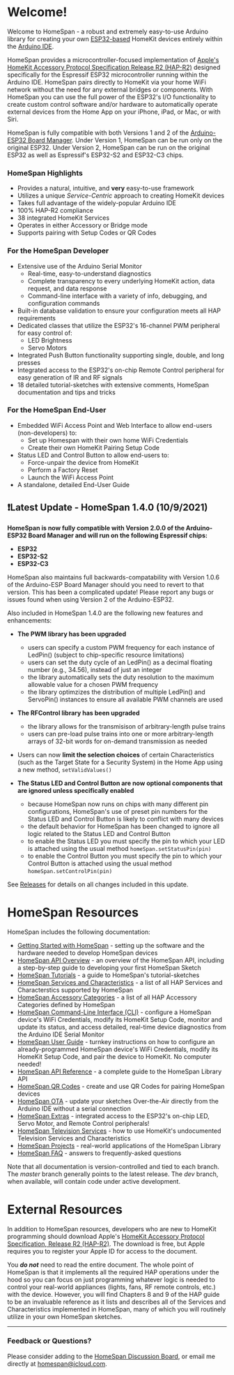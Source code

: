 # Welcome!

Welcome to HomeSpan - a robust and extremely easy-to-use Arduino library for creating your own [ESP32-based](https://www.espressif.com/en/products/modules/esp32) HomeKit devices entirely within the [Arduino IDE](http://www.arduino.cc).

HomeSpan provides a microcontroller-focused implementation of [Apple's HomeKit Accessory Protocol Specification Release R2 (HAP-R2)](https://developer.apple.com/homekit/specification/) designed specifically for the Espressif ESP32 microcontroller running within the Arduino IDE.  HomeSpan pairs directly to HomeKit via your home WiFi network without the need for any external bridges or components.  With HomeSpan you can use the full power of the ESP32's I/O functionality to create custom control software and/or hardware to automatically operate external devices from the Home App on your iPhone, iPad, or Mac, or with Siri.

HomeSpan is fully compatible with both Versions 1 and 2 of the [Arduino-ESP32 Board Manager](https://github.com/espressif/arduino-esp32).  Under Version 1, HomeSpan can be run only on the original ESP32.  Under Version 2, HomeSpan can be run on the original ESP32 as well as Espressif's ESP32-S2 and ESP32-C3 chips.

### HomeSpan Highlights

* Provides a natural, intuitive, and **very** easy-to-use framework
* Utilizes a unique *Service-Centric* approach to creating HomeKit devices
* Takes full advantage of the widely-popular Arduino IDE
* 100% HAP-R2 compliance
* 38 integrated HomeKit Services
* Operates in either Accessory or Bridge mode
* Supports pairing with Setup Codes or QR Codes

### For the HomeSpan Developer

* Extensive use of the Arduino Serial Monitor
  * Real-time, easy-to-understand diagnostics
  * Complete transparency to every underlying HomeKit action, data request, and data response
  * Command-line interface with a variety of info, debugging, and configuration commands
* Built-in database validation to ensure your configuration meets all HAP requirements
* Dedicated classes that utilize the ESP32's 16-channel PWM peripheral for easy control of:
  * LED Brightness
  * Servo Motors
* Integrated Push Button functionality supporting single, double, and long presses 
* Integrated access to the ESP32's on-chip Remote Control peripheral for easy generation of IR and RF signals
* 18 detailed tutorial-sketches with extensive comments, HomeSpan documentation and tips and tricks

### For the HomeSpan End-User

* Embedded WiFi Access Point and Web Interface to allow end-users (non-developers) to:
  * Set up Homespan with their own home WiFi Credentials
  * Create their own HomeKit Pairing Setup Code
* Status LED and Control Button to allow end-users to:
  * Force-unpair the device from HomeKit
  * Perform a Factory Reset
  * Launch the WiFi Access Point
* A standalone, detailed End-User Guide

## ❗Latest Update - HomeSpan 1.4.0 (10/9/2021)
 
**HomeSpan is now fully compatible with Version 2.0.0 of the Arduino-ESP32 Board Manager and will run on the following Espressif chips:**
* **ESP32**
* **ESP32-S2**
* **ESP32-C3**

HomeSpan also maintains full backwards-compatability with Version 1.0.6 of the Arduino-ESP Board Manager should you need to revert to that version.  This has been a complicated update! Please report any bugs or issues found when using Version 2 of the Arduino-ESP32.

Also included in HomeSpan 1.4.0 are the following new features and enhancements:

* **The PWM library has been upgraded**
  * users can specify a custom PWM frequency for each instance of LedPin() (subject to chip-specific resource limitations)
  * users can set the duty cycle of an LedPin() as a decimal floating number (e.g., 34.56), instead of just an integer
  * the library automatically sets the duty resolution to the maximum allowable value for a chosen PWM frequency
  * the library optimzizes the distribution of multiple LedPin() and ServoPin() instances to ensure all available PWM channels are used
  
* **The RFControl library has been upgraded**
  * the library allows for the transmisison of arbitrary-length pulse trains
  * users can pre-load pulse trains into one or more arbitrary-length arrays of 32-bit words for on-demand transmission as needed

* Users can now **limit the selection choices** of certain Characteristics (such as the Target State for a Security System) in the Home App using a new method, `setValidValues()`

* **The Status LED and Control Button are now optional components that are ignored unless specifically enabled**
  * because HomeSpan now runs on chips with many different pin configurations, HomeSpan's use of preset pin numbers for the Status LED and Control Button is likely to conflict with many devices
  * the default behavior for HomeSpan has been changed to ignore all logic related to the Status LED and Control Button
  * to enable the Status LED you must specify the pin to which your LED is attached using the usual method `homeSpan.setStatusPin(pin)`
  * to enable the Control Button you must specify the pin to which your Control Button is attached using the usual method `homeSpan.setControlPin(pin)`
 
See [Releases](https://github.com/HomeSpan/HomeSpan/releases) for details on all changes included in this update.

# HomeSpan Resources

HomeSpan includes the following documentation:

* [Getting Started with HomeSpan](https://github.com/HomeSpan/HomeSpan/blob/master/docs/GettingStarted.md) - setting up the software and the hardware needed to develop HomeSpan devices
* [HomeSpan API Overview](https://github.com/HomeSpan/HomeSpan/blob/master/docs/Overview.md) - an overview of the HomeSpan API, including a step-by-step guide to developing your first HomeSpan Sketch
* [HomeSpan Tutorials](https://github.com/HomeSpan/HomeSpan/blob/master/docs/Tutorials.md) - a guide to HomeSpan's tutorial-sketches
* [HomeSpan Services and Characteristics](https://github.com/HomeSpan/HomeSpan/blob/master/docs/ServiceList.md) - a list of all HAP Services and Characterstics supported by HomeSpan
* [HomeSpan Accessory Categories](https://github.com/HomeSpan/HomeSpan/blob/master/docs/Categories.md) - a list of all HAP Accessory Categories defined by HomeSpan
* [HomeSpan Command-Line Interface (CLI)](https://github.com/HomeSpan/HomeSpan/blob/master/docs/CLI.md) - configure a HomeSpan device's WiFi Credentials, modify its HomeKit Setup Code, monitor and update its status, and access detailed, real-time device diagnostics from the Arduino IDE Serial Monitor
* [HomeSpan User Guide](https://github.com/HomeSpan/HomeSpan/blob/master/docs/UserGuide.md) - turnkey instructions on how to configure an already-programmed HomeSpan device's WiFi Credentials, modify its HomeKit Setup Code, and pair the device to HomeKit.  No computer needed!
* [HomeSpan API Reference](https://github.com/HomeSpan/HomeSpan/blob/master/docs/Reference.md) - a complete guide to the HomeSpan Library API
* [HomeSpan QR Codes](https://github.com/HomeSpan/HomeSpan/blob/master/docs/QRCodes.md) - create and use QR Codes for pairing HomeSpan devices
* [HomeSpan OTA](https://github.com/HomeSpan/HomeSpan/blob/master/docs/OTA.md) - update your sketches Over-the-Air directly from the Arduino IDE without a serial connection
* [HomeSpan Extras](https://github.com/HomeSpan/HomeSpan/blob/master/docs/Extras.md) - integrated access to the ESP32's on-chip LED, Servo Motor, and Remote Control peripherals!
* [HomeSpan Television Services]() - how to use HomeKit's undocumented Television Services and Characteristics
* [HomeSpan Projects](https://github.com/topics/homespan) - real-world applications of the HomeSpan Library
* [HomeSpan FAQ](https://github.com/HomeSpan/HomeSpan/blob/master/docs/FAQ.md) - answers to frequently-asked questions

Note that all documentation is version-controlled and tied to each branch.  The *master* branch generally points to the latest release.  The *dev* branch, when available, will contain code under active development.

# External Resources

In addition to HomeSpan resources, developers who are new to HomeKit programming should download Apple's [HomeKit Accessory Protocol Specification, Release R2 (HAP-R2)](https://developer.apple.com/homekit/specification/). The download is free, but Apple requires you to register your Apple ID for access to the document.

You ***do not*** need to read the entire document.  The whole point of HomeSpan is that it implements all the required HAP operations under the hood so you can focus on just programming whatever logic is needed to control your real-world appliances (lights, fans, RF remote controls, etc.) with the device.  However, you will find Chapters 8 and 9 of the HAP guide to be an invaluable reference as it lists and describes all of the Services and Characteristics implemented in HomeSpan, many of which you will routinely utilize in your own HomeSpan sketches.

---

### Feedback or Questions?

Please consider adding to the [HomeSpan Discussion Board](https://github.com/HomeSpan/HomeSpan/discussions), or email me directly at [homespan@icloud.com](mailto:homespan@icloud.com).
